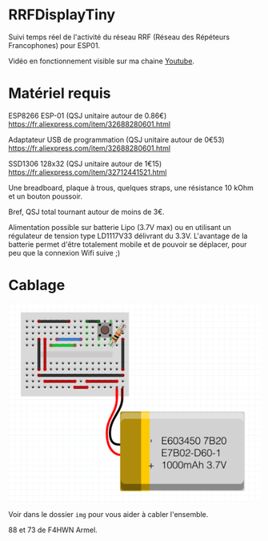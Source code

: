 # RRFDisplayTiny
Suivi temps réel de l'activité du réseau RRF (Réseau des Répéteurs Francophones) pour ESP01.

Vidéo en fonctionnement visible sur ma chaine [Youtube](https://www.youtube.com/watch?v=6BPP74csi64).

# Matériel requis

ESP8266 ESP-01 (QSJ unitaire autour de 0.86€)
https://fr.aliexpress.com/item/32688280601.html

Adaptateur USB de programmation (QSJ unitaire autour de 0€53)
https://fr.aliexpress.com/item/32688280601.html

SSD1306 128x32 (QSJ unitaire autour de 1€15)
https://fr.aliexpress.com/item/32712441521.html

Une breadboard, plaque à trous, quelques straps, une résistance 10 kOhm et un bouton poussoir.

Bref, QSJ total tournant autour de moins de 3€.

Alimentation possible sur batterie Lipo (3.7V max) ou en utilisant un régulateur de tension type LD1117V33 délivrant du 3.3V. L'avantage de la batterie permet d'être totalement mobile et de pouvoir se déplacer, pour peu que la connexion Wifi suive ;)

# Cablage

![](https://raw.githubusercontent.com/armel/RRFDisplayTiny/master/img/schema.png)

Voir dans le dossier ``img`` pour vous aider à cabler l'ensemble.

88 et 73 de F4HWN Armel.
